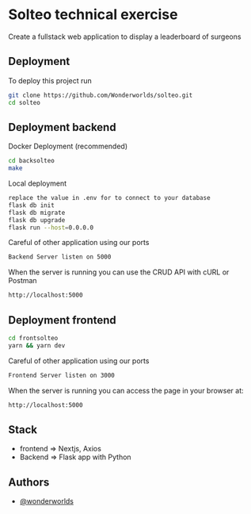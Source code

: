 # Solteo technical exercise

Create a fullstack web application to display a leaderboard of surgeons

## Deployment

To deploy this project run

```bash
git clone https://github.com/Wonderworlds/solteo.git
cd solteo
```

## Deployment backend

Docker Deployment (recommended)

```bash
cd backsolteo
make
```

Local deployment

```bash
replace the value in .env for to connect to your database
flask db init
flask db migrate
flask db upgrade
flask run --host=0.0.0.0
```

Careful of other application using our ports

```bash
Backend Server listen on 5000
```

When the server is running you can use the CRUD API with cURL or Postman

```bash
http://localhost:5000
```

## Deployment frontend

```bash
cd frontsolteo
yarn && yarn dev
```

Careful of other application using our ports

```bash
Frontend Server listen on 3000
```

When the server is running you can access the page in your browser at:

```bash
http://localhost:5000
```

## Stack

- frontend => Nextjs, Axios
- Backend => Flask app with Python

## Authors

- [@wonderworlds](https://www.github.com/wonderworlds)
